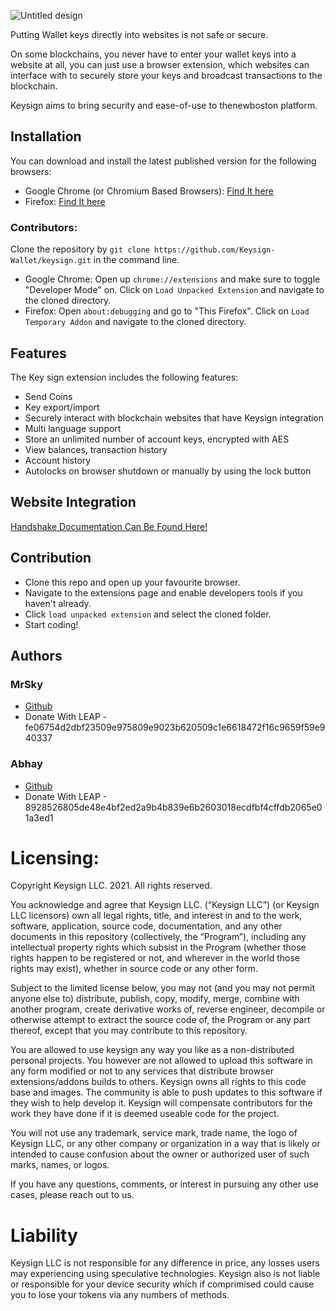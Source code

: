 ![Untitled design](https://i.imgur.com/HWHU2Pt.png)

Putting Wallet keys directly into websites is not safe or secure.

On some blockchains, you never have to enter your wallet keys into a website at all, you can just use a browser extension, which websites can interface with to securely store your keys and broadcast transactions to the blockchain.

Keysign aims to bring security and ease-of-use to thenewboston platform.

## Installation

You can download and install the latest published version for the following browsers:

-   Google Chrome (or Chromium Based Browsers): [Find It here](https://chrome.google.com/webstore/detail/keysign/icgabofdocpmhlcamjijifghkijnccbo)
-   Firefox: [Find It here](https://addons.mozilla.org/en-US/firefox/addon/keysign)

### Contributors:

Clone the repository by `git clone https://github.com/Keysign-Wallet/keysign.git` in the command line.

-   Google Chrome: Open up `chrome://extensions` and make sure to toggle "Developer Mode" on. Click on `Load Unpacked Extension` and navigate to the cloned directory.
-   Firefox: Open `about:debugging` and go to "This Firefox". Click on `Load Temporary Addon` and navigate to the cloned directory.

## Features

The Key sign extension includes the following features:

-   Send Coins
-   Key export/import
-   Securely interact with blockchain websites that have Keysign integration
-   Multi language support
-   Store an unlimited number of account keys, encrypted with AES
-   View balances, transaction history
-   Account history
-   Autolocks on browser shutdown or manually by using the lock button

## Website Integration

[Handshake Documentation Can Be Found Here!](https://github.com/Keysign-Wallet/keysign/blob/master/DOCS.md)

## Contribution

-   Clone this repo and open up your favourite browser.
-   Navigate to the extensions page and enable developers tools if you haven't already.
-   Click `load unpacked extension` and select the cloned folder.
-   Start coding!

## Authors

### MrSky

-   [Github](https://github.com/mrbusysky)
-   Donate With LEAP - fe06754d2dbf23509e975809e9023b620509c1e6618472f16c9659f59e940337

### Abhay

-   [Github](https://github.com/AbhayAysola)
-   Donate With LEAP - 8928526805de48e4bf2ed2a9b4b839e6b2603018ecdfbf4cffdb2065e01a3ed1

# Licensing:

Copyright Keysign LLC. 2021. All rights reserved.
 
You acknowledge and agree that Keysign LLC. (“Keysign LLC”) (or Keysign LLC licensors) own all legal rights, title, and interest in and to the work, software, application, source code, documentation, and any other documents in this repository (collectively, the “Program”), including any intellectual property rights which subsist in the Program (whether those rights happen to be registered or not, and wherever in the world those rights may exist), whether in source code or any other form.
 
Subject to the limited license below, you may not (and you may not permit anyone else to) distribute, publish, copy, modify, merge, combine with another program, create derivative works of, reverse engineer, decompile or otherwise attempt to extract the source code of, the Program or any part thereof, except that you may contribute to this repository.
 
You are allowed to use keysign any way you like as a non-distributed personal projects.
You however are not allowed to upload this software in any form modified or not to any services that distribute browser extensions/addons builds to others.
Keysign owns all rights to this code base and images. The community is able to push updates to this software if they wish to help develop it.
Keysign will compensate contributors for the work they have done if it is deemed useable code for the project.
 
You will not use any trademark, service mark, trade name, the logo of Keysign LLC, or any other company or organization in a way that is likely or intended to cause confusion about the owner or authorized user of such marks, names, or logos.
 
If you have any questions, comments, or interest in pursuing any other use cases, please reach out to us.

# Liability
Keysign LLC is not responsible for any difference in price, any losses users may experiencing using speculative technologies. Keysign also is not liable or responsible for your device security which if comprimised could cause you to lose your tokens via any numbers of methods.

